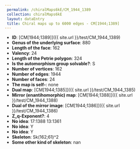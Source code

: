 ```yaml
--- 
 permalink: /chiralMaps6kE/CM_1944_1389 
 collection: chiralMaps6kE
 layout: dataEntry
 title: Chiral maps up to 6000 edges - CM[1944;1389]
---
```


- **ID**: [CM[1944;1389]]({{ site.url }}/test/CM_1944_1389)
- **Genus of the underlying surface**: 880
- **Length of the face**: 162
- **Valency**: 24
- **Length of the Petrie polygon**: 324
- **Is the automorphism group solvable?**: S
- **Number of vertices**: 162
- **Number of edges**: 1944
- **Number of faces**: 24
- **The map is self-**: none
- **Dual map**: [CM[1944;1385]]({{ site.url }}/test/CM_1944_1385)
- **Mirror (enantihomorphic) map**: [CM[1944;1388]]({{ site.url }}/test/CM_1944_1388)
- **Dual of the mirror image**: [CM[1944;1386]]({{ site.url }}/test/CM_1944_1386)
- **Z_q-Exponent?**: 4
- **No idea**:  17:1388 13:1361
- **No idea**: Y
- **No idea**: Y
- **Skeleton**: Sk(162;61)^2
- **Some other kind of skeleton**: nan
